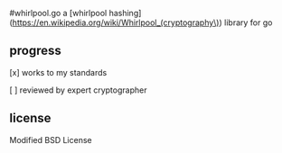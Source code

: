 #whirlpool.go
a [whirlpool hashing](https://en.wikipedia.org/wiki/Whirlpool_(cryptography\)) library for go

## progress

[x] works to my standards

[ ] reviewed by expert cryptographer

## license

Modified BSD License

